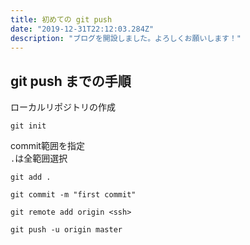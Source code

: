 ```yaml
---
title: 初めての git push
date: "2019-12-31T22:12:03.284Z"
description: "ブログを開設しました。よろしくお願いします！"
---
```



## git push までの手順
ローカルリポジトリの作成
```
git init
```

commit範囲を指定  
`.`は全範囲選択
```
git add .
```

```
git commit -m "first commit"
```

```
git remote add origin <ssh>
```

```
git push -u origin master
```

